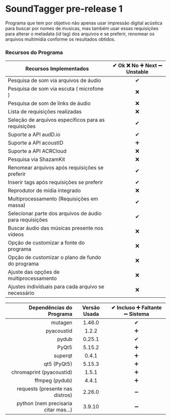 # SoundTagger pre-release 1

Programa que tem por objetivo não apenas usar impressão digital acústica para buscar por nomes de musicas, mas também
usar essas requisições para alterar o metadata (id tag) dos arquivos e se preferir, renomear os arquivos multimídia
conforme os resultados obtidos.
 
### Recursos do Programa

| Recursos Implementados                                  | ✔ Ok  ❌ No  ➕ Next  ➖ Unstable |
|---------------------------------------------------------|:------------------------------:|
| Pesquisa de som via arquivos de áudio                   |               ✔                |
| Pesquisa de som via escuta ( microfone )                |               ❌                |
| Pesquisa de som de links de áudio                       |               ❌                |
| Lista de requisições realizadas                         |               ❌                |
| Seleção de arquivos específicos para as requisições     |               ✔                |
| Suporte a API audD.io                                   |               ✔                |
| Suporte a API acoustID                                  |               ➕                |
| Suporte a API ACRCloud                                  |               ❌                |
| Pesquisa via ShazamKit                                  |               ❌                |
| Renomear arquivos após requisições se preferir          |               ✔                |
| Inserir tags após requisições se preferir               |               ✔                |
| Reprodutor de mídia integrado                           |               ❌                |
| Multiprocessamento (Requisições em massa)               |               ✔                |
| Selecionar parte dos arquivos de áudio para requisições |               ✔                |
| Buscar áudio das músicas presente nos vídeos            |               ❌                |
| Opção de customizar a fonte do programa                 |               ❌                |
| Opção de customizar o plano de fundo do programa        |               ❌                |
| Ajuste das opções de multiprocessamento                 |               ❌                |
| Ajustes indivíduais para cada arquivo se necessário     |               ❌                |

|              Dependências do Programa | Versão Usada | ✔ Incluso ➕ Faltante ➖ Sistema |
|--------------------------------------:|:------------:|:------------------------------:|
|                               mutagen |    1.46.0    |               ✔                |
|                            pyacoustid |    1.2.2     |               ➕                |
|                                 pydub |    0.25.1    |               ✔                |
|                                 PyQt5 |    5.15.2    |               ➕                |
|                               superqt |    0.4.1     |               ➕                |
|                           qt5 (PyQt5) |    5.15.3    |               ➕                |
|              chromaprint (pyacoustid) |    1.5.1     |               ➕                |
|                        ffmpeg (pydub) |    4.4.1     |               ➕                |
|       requests (presente nas distros) |    2.26.0    |               ➖                |
|  python (nem precisaria citar mas...) |    3.9.10    |               ➖                |
